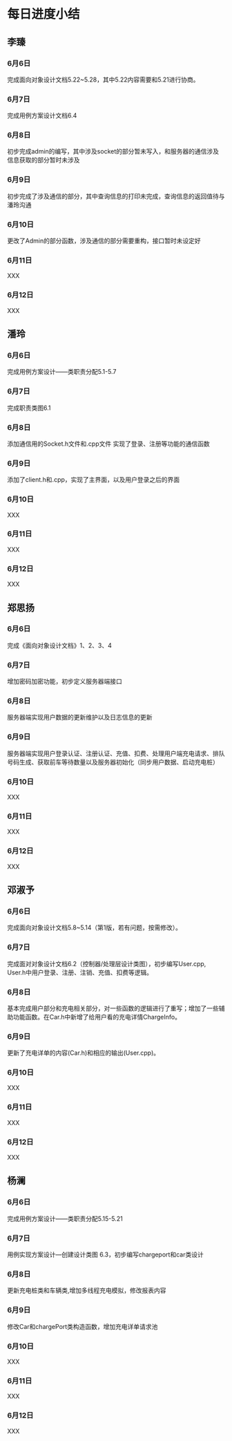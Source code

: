 # 每日进度小结

## 李臻
### 6月6日
完成面向对象设计文档5.22~5.28，其中5.22内容需要和5.21进行协商。
### 6月7日
完成用例方案设计文档6.4
### 6月8日
初步完成admin的编写，其中涉及socket的部分暂未写入，和服务器的通信涉及信息获取的部分暂时未涉及
### 6月9日
初步完成了涉及通信的部分，其中查询信息的打印未完成，查询信息的返回值待与潘玲沟通
### 6月10日
更改了Admin的部分函数，涉及通信的部分需要重构，接口暂时未设定好
### 6月11日
XXX
### 6月12日
XXX


## 潘玲
### 6月6日
  完成用例方案设计——类职责分配5.1-5.7
### 6月7日
  完成职责类图6.1
### 6月8日
  添加通信用的Socket.h文件和.cpp文件
  实现了登录、注册等功能的通信函数
### 6月9日
  添加了client.h和.cpp，实现了主界面，以及用户登录之后的界面
### 6月10日
XXX
### 6月11日
XXX
### 6月12日
XXX


## 郑思扬
### 6月6日
完成《面向对象设计文档》1、2、3、4
### 6月7日
增加密码加密功能，初步定义服务器端接口
### 6月8日
服务器端实现用户数据的更新维护以及日志信息的更新
### 6月9日
服务器端实现用户登录认证、注册认证、充值、扣费、处理用户端充电请求、排队号码生成、获取前车等待数量以及服务器初始化（同步用户数据、启动充电桩）
### 6月10日
XXX
### 6月11日
XXX
### 6月12日
XXX


## 邓淑予
### 6月6日
完成面向对象设计文档5.8~5.14（第1版，若有问题，按需修改）。
### 6月7日
完成面对对象设计文档6.2（控制器/处理层设计类图），初步编写User.cpp, User.h中用户登录、注册、注销、充值、扣费等逻辑。
### 6月8日
基本完成用户部分和充电相关部分，对一些函数的逻辑进行了重写；增加了一些辅助功能函数。在Car.h中新增了给用户看的充电详情ChargeInfo。
### 6月9日
更新了充电详单的内容(Car.h)和相应的输出(User.cpp)。
### 6月10日
XXX
### 6月11日
XXX
### 6月12日
XXX

## 杨澜
### 6月6日
完成用例方案设计——类职责分配5.15-5.21

### 6月7日
用例实现方案设计—创建设计类图 6.3，初步编写chargeport和car类设计
### 6月8日
更新充电桩类和车辆类,增加多线程充电模拟，修改报表内容
### 6月9日
修改Car和chargePort类构造函数，增加充电详单请求池
### 6月10日
XXX
### 6月11日
XXX
### 6月12日
XXX


